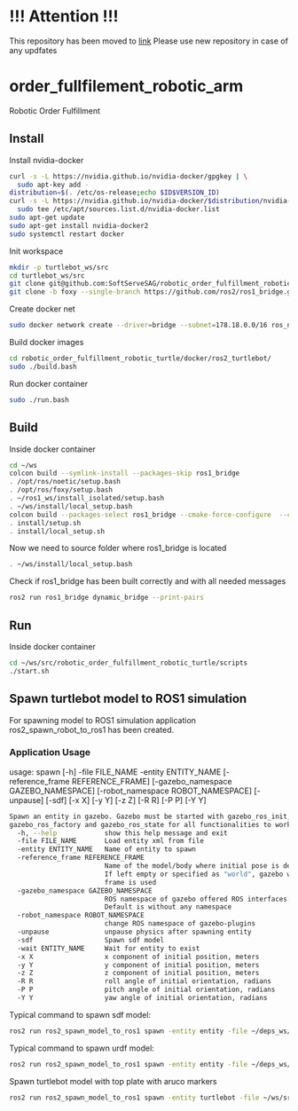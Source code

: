 # !!! Attention !!!
This repository has been moved to [link](https://github.com/GH-31246/rof_robotic_turtle)
Please use new repository in case of any updfates


# order_fullfilement_robotic_arm
Robotic Order Fulfillment

## Install
Install nvidia-docker 
```bash
curl -s -L https://nvidia.github.io/nvidia-docker/gpgkey | \
  sudo apt-key add -
distribution=$(. /etc/os-release;echo $ID$VERSION_ID)
curl -s -L https://nvidia.github.io/nvidia-docker/$distribution/nvidia-docker.list | \
  sudo tee /etc/apt/sources.list.d/nvidia-docker.list
sudo apt-get update
sudo apt-get install nvidia-docker2
sudo systemctl restart docker
```


Init workspace

```bash
mkdir -p turtlebot_ws/src
cd turtlebot_ws/src
git clone git@github.com:SoftServeSAG/robotic_order_fulfillment_robotic_turtle.git
git clone -b foxy --single-branch https://github.com/ros2/ros1_bridge.git
```

Create docker net
```bash
sudo docker network create --driver=bridge --subnet=178.18.0.0/16 ros_net
```

Build docker images

```bash
cd robotic_order_fulfillment_robotic_turtle/docker/ros2_turtlebot/
sudo ./build.bash 
```

Run docker container

```bash
sudo ./run.bash
```

## Build
Inside docker container
```bash
cd ~/ws
colcon build --symlink-install --packages-skip ros1_bridge
. /opt/ros/noetic/setup.bash
. /opt/ros/foxy/setup.bash
. ~/ros1_ws/install_isolated/setup.bash
. ~/ws/install/local_setup.bash
colcon build --packages-select ros1_bridge --cmake-force-configure  --cmake-clean-cache --cmake-clean-first
. install/setup.sh
. install/local_setup.sh
```

Now we need to source folder where ros1_bridge is located
```bash
. ~/ws/install/local_setup.bash
```

Check if ros1_bridge has been built correctly and with all needed messages
```bash
ros2 run ros1_bridge dynamic_bridge --print-pairs
```
## Run
Inside docker container
```bash
cd ~/ws/src/robotic_order_fulfillment_robotic_turtle/scripts
./start.sh
```

## Spawn turtlebot model to ROS1 simulation
For spawning model to ROS1 simulation application ros2_spawn_robot_to_ros1 has been created.

### Application Usage
usage: spawn [-h] -file FILE_NAME -entity ENTITY_NAME
             [-reference_frame REFERENCE_FRAME]
             [-gazebo_namespace GAZEBO_NAMESPACE]
             [-robot_namespace ROBOT_NAMESPACE] [-unpause] [-sdf]
             [-x X] [-y Y] [-z Z] [-R R] [-P P] [-Y Y]

```bash
Spawn an entity in gazebo. Gazebo must be started with gazebo_ros_init,
gazebo_ros_factory and gazebo_ros_state for all functionalities to work
  -h, --help            show this help message and exit
  -file FILE_NAME       Load entity xml from file
  -entity ENTITY_NAME   Name of entity to spawn
  -reference_frame REFERENCE_FRAME
                        Name of the model/body where initial pose is defined.
                        If left empty or specified as "world", gazebo world
                        frame is used
  -gazebo_namespace GAZEBO_NAMESPACE
                        ROS namespace of gazebo offered ROS interfaces.
                        Default is without any namespace
  -robot_namespace ROBOT_NAMESPACE
                        change ROS namespace of gazebo-plugins
  -unpause              unpause physics after spawning entity
  -sdf                  Spawn sdf model
  -wait ENTITY_NAME     Wait for entity to exist
  -x X                  x component of initial position, meters
  -y Y                  y component of initial position, meters
  -z Z                  z component of initial position, meters
  -R R                  roll angle of initial orientation, radians
  -P P                  pitch angle of initial orientation, radians
  -Y Y                  yaw angle of initial orientation, radians
```

Typical command to spawn sdf model:
```bash
ros2 run ros2_spawn_model_to_ros1 spawn -entity entity -file ~/deps_ws/src/turtlebot3/turtlebot3_simulations/turtlebot3_gazebo/models/turtlebot3_waffle_pi/model.sdf -sdf -gazebo_namespace gazebo -x 2
```

Typical command to spawn urdf model:
```bash
ros2 run ros2_spawn_model_to_ros1 spawn -entity entity -file ~/deps_ws/src/turtlebot3/turtlebot3/turtlebot3_description_ros1/urdf/turtlebot3_waffle_pi.urdf -gazebo_namespace gazebo
```

Spawn turtlebot model with top plate with aruco markers
```bash
ros2 run ros2_spawn_model_to_ros1 spawn -entity turtlebot -file ~/ws/src/order_fullfilement_robotic_arm/turtlebot_description/urdf/turtlebot.urdf -gazebo_namespace gazebo -x 0.07 -y 0.68 -z 0.01 -Y -1.6
```
